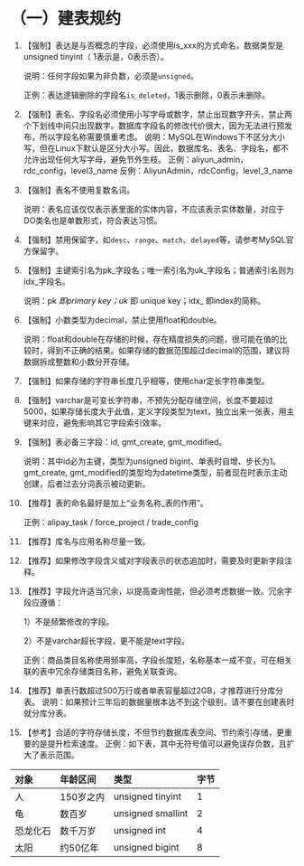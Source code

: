 # （一）建表规约

1. 【强制】表达是与否概念的字段，必须使用is\_xxx的方式命名，数据类型是unsigned tinyint（ 1表示是，0表示否）。 

  
   说明：任何字段如果为非负数，必须是`unsigned`。 

  
   正例：表达逻辑删除的字段名`is_deleted`，1表示删除，0表示未删除。 

2. 【强制】表名、字段名必须使用小写字母或数字，禁止出现数字开头，禁止两个下划线中间只出现数字。数据库字段名的修改代价很大，因为无法进行预发布，所以字段名称需要慎重考虑。  说明：MySQL在Windows下不区分大小写，但在Linux下默认是区分大小写。因此，数据库名、表名、字段名，都不允许出现任何大写字母，避免节外生枝。  正例：aliyun\_admin，rdc\_config，level3\_name  反例：AliyunAdmin，rdcConfig，level\_3\_name 
3. 【强制】表名不使用复数名词。 

  
   说明：表名应该仅仅表示表里面的实体内容，不应该表示实体数量，对应于DO类名也是单数形式，符合表达习惯。 

4. 【强制】禁用保留字，如`desc`、`range`、`match`、`delayed`等，请参考MySQL官方保留字。 
5. 【强制】主键索引名为pk_字段名；唯一索引名为uk_字段名；普通索引名则为idx\_字段名。 

  
   说明：pk _即primary key；uk_ 即 unique key；idx\_ 即index的简称。 

6. 【强制】小数类型为decimal，禁止使用float和double。 

  
   说明：float和double在存储的时候，存在精度损失的问题，很可能在值的比较时，得到不正确的结果。如果存储的数据范围超过decimal的范围，建议将数据拆成整数和小数分开存储。 

7. 【强制】如果存储的字符串长度几乎相等，使用char定长字符串类型。 
8. 【强制】varchar是可变长字符串，不预先分配存储空间，长度不要超过5000，如果存储长度大于此值，定义字段类型为text，独立出来一张表，用主键来对应，避免影响其它字段索引效率。 
9. 【强制】表必备三字段：id, gmt\_create, gmt\_modified。 

  
   说明：其中id必为主键，类型为unsigned bigint、单表时自增、步长为1。gmt\_create, gmt\_modified的类型均为datetime类型，前者现在时表示主动创建，后者过去分词表示被动更新。 

10. 【推荐】表的命名最好是加上“业务名称\_表的作用”。 

  
    正例：alipay\_task / force\_project / trade\_config 

11. 【推荐】库名与应用名称尽量一致。 
12. 【推荐】如果修改字段含义或对字段表示的状态追加时，需要及时更新字段注释。 
13. 【推荐】字段允许适当冗余，以提高查询性能，但必须考虑数据一致。冗余字段应遵循：  

    1）不是频繁修改的字段。  

    2）不是varchar超长字段，更不能是text字段。

  
    正例：商品类目名称使用频率高，字段长度短，名称基本一成不变，可在相关联的表中冗余存储类目名称，避免关联查询。 

14. 【推荐】单表行数超过500万行或者单表容量超过2GB，才推荐进行分库分表。  说明：如果预计三年后的数据量根本达不到这个级别，请不要在创建表时就分库分表。 
15. 【参考】合适的字符存储长度，不但节约数据库表空间、节约索引存储，更重要的是提升检索速度。  正例：如下表，其中无符号值可以避免误存负数，且扩大了表示范围。 

| 对象 | 年龄区间 | 类型 | 字节 |
| :--- | :--- | :--- | :--- |
| 人 | 150岁之内 | unsigned tinyint | 1 |
| 龟 | 数百岁 | unsigned smallint | 2 |
| 恐龙化石 | 数千万岁 | unsigned int | 4 |
| 太阳 | 约50亿年 | unsigned bigint | 8 |

